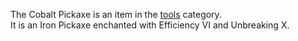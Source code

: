 The Cobalt Pickaxe is an item in the [tools](https://github.com/Slimefun/Slimefun4/wiki/Tools) category.<br> It is an Iron Pickaxe enchanted with Efficiency VI and Unbreaking X.